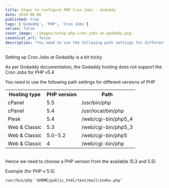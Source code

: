 ```yaml
---
title: Steps to configure PHP Cron Jobs - Godaddy
date: 2019-06-06
published: true
tags: ['Godaddy', 'PHP', 'Cron Jobs']
series: false
cover_image: ./images/setup-php-cron-jobs-at-godaddy.png
canonical_url: false
description: "You need to use the following path settings for different versions of PHP"
---
```


Setting up Cron Jobs at Godaddy is a bit tricky

As per Godaddy documentation, the Godaddy hosting does not support the Cron Jobs for PHP v5.4

You need to use the following path settings for different versions of PHP

<table><tbody><tr><th>Hosting type</th><th>PHP version</th><th>Path</th></tr><tr><td>cPanel</td><td>5.5</td><td>/usr/bin/php</td></tr><tr><td>cPanel</td><td>5.4</td><td>/usr/local/bin/php</td></tr><tr><td>Plesk</td><td>5.4</td><td>/web/cgi-bin/php5_4</td></tr><tr><td>Web &amp; Classic</td><td>5.3</td><td>/web/cgi-bin/php5_3</td></tr><tr><td>Web &amp; Classic</td><td>5.0-5.2</td><td>/web/cgi-bin/php5</td></tr><tr><td>Web &amp; Classic</td><td>4</td><td>/web/cgi-bin/php</td></tr></tbody></table>

<br/>
Hence we need to choose a PHP version from the available (5.3 and 5.5)

Example (for PHP v 5.5)
```
/usr/bin/php '$HOME/public_html/test/mail/index.php'
```
